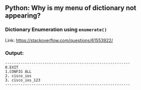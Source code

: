 ## Python: Why is my menu of dictionary not appearing?

### Dictionary Enumeration using `enumerate()`

Link: https://stackoverflow.com/questions/61553922/

### Output:
```
---------------------------------------------------------
0.EXIT
1.CONFIG ALL
2. cisco_ios
3. cisco_ios_123
---------------------------------------------------------
```
